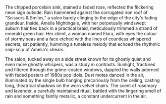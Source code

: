 The chipped porcelain sink, stained a faded rose, reflected the flickering neon sign outside.  Rain hammered against the corrugated iron roof of "Scissors & Smiles," a salon barely clinging to the edge of the city's fading grandeur.  Inside, Amelia Nightingale, with her perpetually windswept auburn hair tied back in a practical braid, meticulously trimmed a strand of emerald green hair.  Her client, a woman named Elara, with eyes the colour of stormy seas and a face etched with the lines of countless whispered secrets, sat patiently, humming a tuneless melody that echoed the rhythmic snip-snip of Amelia's shears.

The salon, tucked away on a side street known for its ghostly quiet and even more ghostly whispers, was a study in contrasts.  Sunlight, fractured and filtered through the grime-coated windows, dappled the walls adorned with faded posters of 1980s pop idols.  Dust motes danced in the air, illuminated by the single bulb hanging precariously from the ceiling, casting long, theatrical shadows on the worn velvet chairs.  The scent of rosemary and lavender, a carefully maintained ritual, battled with the lingering smell of rain and something faintly metallic, a constant undercurrent in the air.
